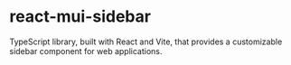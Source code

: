 # react-mui-sidebar
TypeScript library, built with React and Vite, that provides a customizable sidebar component for web applications.
